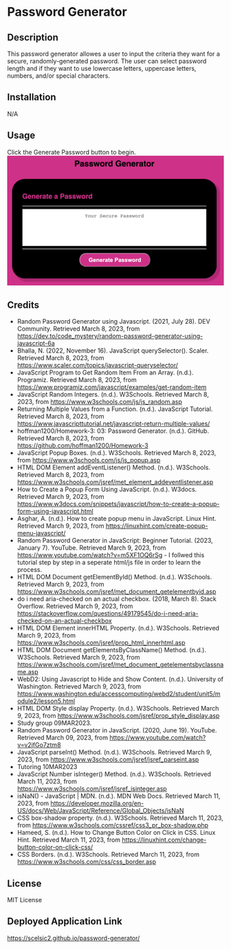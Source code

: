 # Password Generator

## Description

This password generator allowes a user to input the criteria they want for a secure, randomly-generated password.  The user can select password length and if they want to use lowercase letters, uppercase letters, numbers, and/or special characters.

<!-- What did you learn? -->

## Installation

N/A

## Usage

Click the Generate Password button to begin.
![Screen shot of the password generator](./assets/images/screenshot1.png)

<!-- Provide instructions and examples for use. Include screenshots as needed.

To add a screenshot, create an `assets/images` folder in your repository and upload your screenshot to it. Then, using the relative filepath, add it to your README using the following syntax:

    ```md
    ![alt text](assets/images/screenshot.png)
    ``` -->

## Credits

- Random Password Generator using Javascript. (2021, July 28). DEV Community. Retrieved March 8, 2023, from https://dev.to/code_mystery/random-password-generator-using-javascript-6a
- Bhalla, N. (2022, November 16). JavaScript querySelector(). Scaler. Retrieved March 8, 2023, from https://www.scaler.com/topics/javascript-queryselector/
- JavaScript Program to Get Random Item From an Array. (n.d.). Programiz. Retrieved March 8, 2023, from https://www.programiz.com/javascript/examples/get-random-item
- JavaScript Random Integers. (n.d.). W3Schools. Retrieved March 8, 2023, from https://www.w3schools.com/js/js_random.asp
- Returning Multiple Values from a Function. (n.d.). JavaScript Tutorial. Retrieved March 8, 2023, from https://www.javascripttutorial.net/javascript-return-multiple-values/
- hoffman1200/Homework-3: 03: Password Generator. (n.d.). GitHub. Retrieved March 8, 2023, from https://github.com/hoffman1200/Homework-3
- JavaScript Popup Boxes. (n.d.). W3Schools. Retrieved March 8, 2023, from https://www.w3schools.com/js/js_popup.asp
- HTML DOM Element addEventListener() Method. (n.d.). W3Schools. Retrieved March 8, 2023, from https://www.w3schools.com/jsref/met_element_addeventlistener.asp
- How to Create a Popup Form Using JavaScript. (n.d.). W3docs. Retrieved March 9, 2023, from https://www.w3docs.com/snippets/javascript/how-to-create-a-popup-form-using-javascript.html
- Asghar, A. (n.d.). How to create popup menu in JavaScript. Linux Hint. Retrieved March 9, 2023, from https://linuxhint.com/create-popup-menu-javascript/
- Random Password Generator in JavaScript: Beginner Tutorial. (2023, January 7). YouTube. Retrieved March 9, 2023, from https://www.youtube.com/watch?v=m5XF1OQ6rSg - I follwed this tutorial step by step in a seperate html/js file in order to learn the process.
- HTML DOM Document getElementById() Method. (n.d.). W3Schools. Retrieved March 9, 2023, from https://www.w3schools.com/jsref/met_document_getelementbyid.asp
- do i need aria-checked on an actual checkbox. (2018, March 8). Stack Overflow. Retrieved March 9, 2023, from https://stackoverflow.com/questions/49179545/do-i-need-aria-checked-on-an-actual-checkbox
- HTML DOM Element innerHTML Property. (n.d.). W3Schools. Retrieved March 9, 2023, from https://www.w3schools.com/jsref/prop_html_innerhtml.asp
- HTML DOM Document getElementsByClassName() Method. (n.d.). W3Schools. Retrieved March 9, 2023, from https://www.w3schools.com/jsref/met_document_getelementsbyclassname.asp
- WebD2: Using Javascript to Hide and Show Content. (n.d.). University of Washington. Retrieved March 9, 2023, from https://www.washington.edu/accesscomputing/webd2/student/unit5/module2/lesson5.html
- HTML DOM Style display Property. (n.d.). W3Schools. Retrieved March 9, 2023, from https://www.w3schools.com/jsref/prop_style_display.asp
- Study group 09MAR2023.
- Random Password Generator in JavaScript. (2020, June 19). YouTube. Retrieved March 09, 2023, from https://www.youtube.com/watch?v=v2jfGo7ztm8
- JavaScript parseInt() Method. (n.d.). W3Schools. Retrieved March 9, 2023, from https://www.w3schools.com/jsref/jsref_parseint.asp
- Tutoring 10MAR2023
- JavaScript Number isInteger() Method. (n.d.). W3Schools. Retrieved March 11, 2023, from https://www.w3schools.com/jsref/jsref_isinteger.asp
- isNaN() - JavaScript | MDN. (n.d.). MDN Web Docs. Retrieved March 11, 2023, from https://developer.mozilla.org/en-US/docs/Web/JavaScript/Reference/Global_Objects/isNaN 
- CSS box-shadow property. (n.d.). W3Schools. Retrieved March 11, 2023, from https://www.w3schools.com/cssref/css3_pr_box-shadow.php
- Hameed, S. (n.d.). How to Change Button Color on Click in CSS. Linux Hint. Retrieved March 11, 2023, from https://linuxhint.com/change-button-color-on-click-css/
- CSS Borders. (n.d.). W3Schools. Retrieved March 11, 2023, from https://www.w3schools.com/css/css_border.asp

## License

MIT License

## Deployed Application Link

https://scelsic2.github.io/password-generator/

